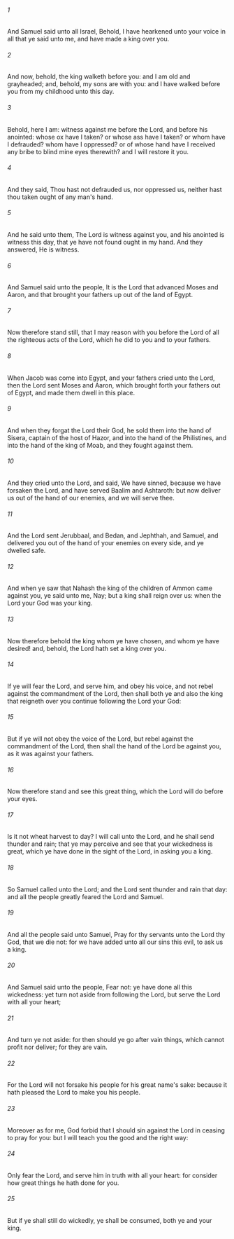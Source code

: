 ###### 1
And Samuel said unto all Israel, Behold, I have hearkened unto your voice in all that ye said unto me, and have made a king over you.

###### 2
And now, behold, the king walketh before you: and I am old and grayheaded; and, behold, my sons are with you: and I have walked before you from my childhood unto this day.

###### 3
Behold, here I am: witness against me before the Lord, and before his anointed: whose ox have I taken? or whose ass have I taken? or whom have I defrauded? whom have I oppressed? or of whose hand have I received any bribe to blind mine eyes therewith? and I will restore it you.

###### 4
And they said, Thou hast not defrauded us, nor oppressed us, neither hast thou taken ought of any man's hand.

###### 5
And he said unto them, The Lord is witness against you, and his anointed is witness this day, that ye have not found ought in my hand. And they answered, He is witness.

###### 6
And Samuel said unto the people, It is the Lord that advanced Moses and Aaron, and that brought your fathers up out of the land of Egypt.

###### 7
Now therefore stand still, that I may reason with you before the Lord of all the righteous acts of the Lord, which he did to you and to your fathers.

###### 8
When Jacob was come into Egypt, and your fathers cried unto the Lord, then the Lord sent Moses and Aaron, which brought forth your fathers out of Egypt, and made them dwell in this place.

###### 9
And when they forgat the Lord their God, he sold them into the hand of Sisera, captain of the host of Hazor, and into the hand of the Philistines, and into the hand of the king of Moab, and they fought against them.

###### 10
And they cried unto the Lord, and said, We have sinned, because we have forsaken the Lord, and have served Baalim and Ashtaroth: but now deliver us out of the hand of our enemies, and we will serve thee.

###### 11
And the Lord sent Jerubbaal, and Bedan, and Jephthah, and Samuel, and delivered you out of the hand of your enemies on every side, and ye dwelled safe.

###### 12
And when ye saw that Nahash the king of the children of Ammon came against you, ye said unto me, Nay; but a king shall reign over us: when the Lord your God was your king.

###### 13
Now therefore behold the king whom ye have chosen, and whom ye have desired! and, behold, the Lord hath set a king over you.

###### 14
If ye will fear the Lord, and serve him, and obey his voice, and not rebel against the commandment of the Lord, then shall both ye and also the king that reigneth over you continue following the Lord your God:

###### 15
But if ye will not obey the voice of the Lord, but rebel against the commandment of the Lord, then shall the hand of the Lord be against you, as it was against your fathers.

###### 16
Now therefore stand and see this great thing, which the Lord will do before your eyes.

###### 17
Is it not wheat harvest to day? I will call unto the Lord, and he shall send thunder and rain; that ye may perceive and see that your wickedness is great, which ye have done in the sight of the Lord, in asking you a king.

###### 18
So Samuel called unto the Lord; and the Lord sent thunder and rain that day: and all the people greatly feared the Lord and Samuel.

###### 19
And all the people said unto Samuel, Pray for thy servants unto the Lord thy God, that we die not: for we have added unto all our sins this evil, to ask us a king.

###### 20
And Samuel said unto the people, Fear not: ye have done all this wickedness: yet turn not aside from following the Lord, but serve the Lord with all your heart;

###### 21
And turn ye not aside: for then should ye go after vain things, which cannot profit nor deliver; for they are vain.

###### 22
For the Lord will not forsake his people for his great name's sake: because it hath pleased the Lord to make you his people.

###### 23
Moreover as for me, God forbid that I should sin against the Lord in ceasing to pray for you: but I will teach you the good and the right way:

###### 24
Only fear the Lord, and serve him in truth with all your heart: for consider how great things he hath done for you.

###### 25
But if ye shall still do wickedly, ye shall be consumed, both ye and your king.

